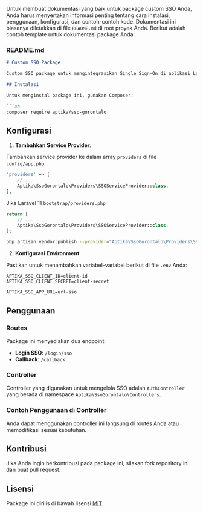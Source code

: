 Untuk membuat dokumentasi yang baik untuk package custom SSO Anda, Anda harus menyertakan informasi penting tentang cara instalasi, penggunaan, konfigurasi, dan contoh-contoh kode. Dokumentasi ini biasanya diletakkan di file `README.md` di root proyek Anda. Berikut adalah contoh template untuk dokumentasi package Anda:

### README.md

```markdown
# Custom SSO Package

Custom SSO package untuk mengintegrasikan Single Sign-On di aplikasi Laravel.

## Instalasi

Untuk menginstal package ini, gunakan Composer:

```sh
composer require aptika/sso-gorontalo
```

## Konfigurasi

1. **Tambahkan Service Provider**:

Tambahkan service provider ke dalam array `providers` di file `config/app.php`:

```php
'providers' => [
    // ...
    Aptika\SsoGorontalo\Providers\SSOServiceProvider::class,
],
```
Jika
Laravel 11
`bootstrap/providers.php`
```php
return [
    // ...
    Aptika\SsoGorontalo\Providers\SSOServiceProvider::class,
];

```
```bash
php artisan vendor:publish --provider="Aptika\SsoGorontalo\Providers\SSOServiceProvider" --tag=config
```

2. **Konfigurasi Environment**:

Pastikan untuk menambahkan variabel-variabel berikut di file `.env` Anda:

```env
APTIKA_SSO_CLIENT_ID=client-id
APTIKA_SSO_CLIENT_SECRET=client-secret
```

```env
APTIKA_SSO_APP_URL=url-sso
```

## Penggunaan

### Routes

Package ini menyediakan dua endpoint:

- **Login SSO**: `/login/sso`
- **Callback**: `/callback`

### Controller

Controller yang digunakan untuk mengelola SSO adalah `AuthController` yang berada di namespace `Aptika\SsoGorontalo\Controllers`.

### Contoh Penggunaan di Controller

Anda dapat menggunakan controller ini langsung di routes Anda atau memodifikasi sesuai kebutuhan.


## Kontribusi

Jika Anda ingin berkontribusi pada package ini, silakan fork repository ini dan buat pull request.

## Lisensi

Package ini dirilis di bawah lisensi [MIT](LICENSE).


